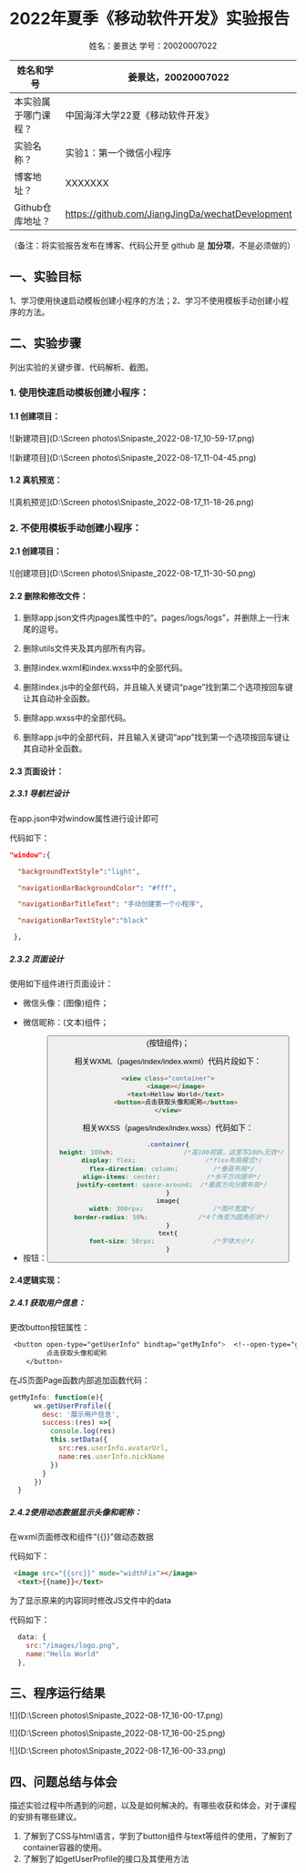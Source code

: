 # 2022年夏季《移动软件开发》实验报告



<center>姓名：姜景达  学号：20020007022</center>

| 姓名和学号           | 姜景达，20020007022                              |
| -------------------- | ------------------------------------------------ |
| 本实验属于哪门课程？ | 中国海洋大学22夏《移动软件开发》                 |
| 实验名称？           | 实验1：第一个微信小程序                          |
| 博客地址？           | XXXXXXX                                          |
| Github仓库地址？     | https://github.com/JiangJingDa/wechatDevelopment |

（备注：将实验报告发布在博客、代码公开至 github 是 **加分项**，不是必须做的）

## **一、实验目标**

1、学习使用快速启动模板创建小程序的方法；2、学习不使用模板手动创建小程序的方法。

## 二、实验步骤

列出实验的关键步骤、代码解析、截图。

### 1.  使用快速启动模板创建小程序：

#### 1.1 创建项目：

![新建项目](D:\Screen photos\Snipaste_2022-08-17_10-59-17.png)

![新建项目](D:\Screen photos\Snipaste_2022-08-17_11-04-45.png)

#### 1.2 真机预览：

![真机预览](D:\Screen photos\Snipaste_2022-08-17_11-18-26.png)

### 2. 不使用模板手动创建小程序：

#### 2.1 创建项目：

![创建项目](D:\Screen photos\Snipaste_2022-08-17_11-30-50.png)

#### 2.2 删除和修改文件：

1. 删除app.json文件内pages属性中的“。pages/logs/logs”，并删除上一行末尾的逗号。

2. 删除utils文件夹及其内部所有内容。

3. 删除index.wxml和index.wxss中的全部代码。

4. 删除index.js中的全部代码，并且输入关键词“page”找到第二个选项按回车键让其自动补全函数。

5. 删除app.wxss中的全部代码。

6. 删除app.js中的全部代码，并且输入关键词“app”找到第一个选项按回车键让其自动补全函数。

#### 2.3 页面设计：

   ##### 2.3.1 导航栏设计

   在app.json中对window属性进行设计即可

   代码如下：

   ``` json
   "window":{
   
     "backgroundTextStyle":"light",
   
     "navigationBarBackgroundColor": "#fff",
   
     "navigationBarTitleText": "手动创建第一个小程序",
   
     "navigationBarTextStyle":"black"
   
    },
   ```

   ##### 2.3.2 页面设计

   使用如下组件进行页面设计：

   + 微信头像：<image>(图像)组件；
   
   + 微信昵称：<text>(文本)组件；
   
   + 按钮：<button>(按钮组件)；
   
     相关WXML（pages/index/index.wxml）代码片段如下：
   
     ```html
     <view class="container">
         <image></image>
         <text>Hellow World</text>
         <button>点击获取头像和昵称</button>
     </view>
     ```
     
     相关WXSS（pages/index/index.wxss）代码如下：
     
     ``` css
     .container{
       height: 100vh;                  /*高100视窗，这里写100%无效*/
       display: flex;                  /*flex布局模式*/
       flex-direction: column;         /*垂直布局*/
       align-items: center;            /*水平方向居中*/
       justify-content: space-around;  /*垂直方向分散布局*/
     }
     image{
       width: 300rpx;                  /*图片宽度*/
       border-radius: 50%;             /*4个角变为圆角形状*/
     }
     text{
       font-size: 50rpx;               /*字体大小*/
     }
     ```
     

#### 2.4逻辑实现：

##### 2.4.1 获取用户信息：

更改button按钮属性：

```css
 <button open-type="getUserInfo" bindtap="getMyInfo">  <!--open-type="getUserInfo"表示获取用户用户信息，然后使用bindtap属性将数据传给后面的函数-->
         点击获取头像和昵称
    </button>
```

在JS页面Page函数内部追加函数代码：

```js
getMyInfo: function(e){
      wx.getUserProfile({
        desc: '展示用户信息',
        success:(res) =>{
          console.log(res)
          this.setData({
            src:res.userInfo.avatarUrl,
            name:res.userInfo.nickName
          })
        }
      })
  }
```

##### 2.4.2使用动态数据显示头像和昵称：

在wxml页面修改<image>和<text>组件“{{}}”做动态数据

代码如下：

```html
 <image src="{{src}}" mode="widthFix"></image>
  <text>{{name}}</text>
```

为了显示原来的内容同时修改JS文件中的data

代码如下：

``` js
  data: {
    src:"/images/logo.png",
    name:"Hello World"
  },
```



## 三、程序运行结果

![](D:\Screen photos\Snipaste_2022-08-17_16-00-17.png)

![](D:\Screen photos\Snipaste_2022-08-17_16-00-25.png)

![](D:\Screen photos\Snipaste_2022-08-17_16-00-33.png)

## 四、问题总结与体会

描述实验过程中所遇到的问题，以及是如何解决的。有哪些收获和体会，对于课程的安排有哪些建议。

1. 了解到了CSS与html语言，学到了button组件与text等组件的使用，了解到了container容器的使用。
2. 了解到了如getUserProfile的接口及其使用方法